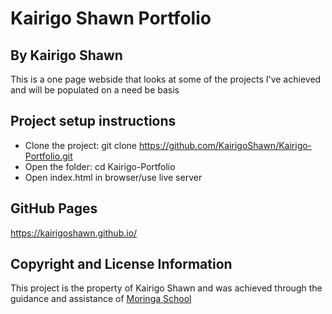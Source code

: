 # Kairigo Shawn Portfolio
## By Kairigo Shawn
This is a one page webside that looks at some of the projects I've achieved and will be populated on a need be basis

## Project setup instructions 

- Clone the project: git clone https://github.com/KairigoShawn/Kairigo-Portfolio.git
- Open the folder: cd Kairigo-Portfolio
- Open index.html in browser/use live server

## GitHub Pages 
https://kairigoshawn.github.io/

## Copyright and License Information
This project is the property of Kairigo Shawn and was achieved through the guidance and assistance of [Moringa School](https://moringaschool.com/)